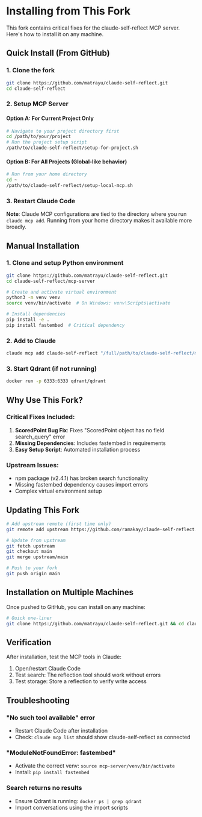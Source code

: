 # Installing from This Fork

This fork contains critical fixes for the claude-self-reflect MCP server. Here's how to install it on any machine.

## Quick Install (From GitHub)

### 1. Clone the fork
```bash
git clone https://github.com/matrayu/claude-self-reflect.git
cd claude-self-reflect
```

### 2. Setup MCP Server

#### Option A: For Current Project Only
```bash
# Navigate to your project directory first
cd /path/to/your/project
# Run the project setup script
/path/to/claude-self-reflect/setup-for-project.sh
```

#### Option B: For All Projects (Global-like behavior)
```bash
# Run from your home directory
cd ~
/path/to/claude-self-reflect/setup-local-mcp.sh
```

### 3. Restart Claude Code

**Note**: Claude MCP configurations are tied to the directory where you run `claude mcp add`. Running from your home directory makes it available more broadly.

## Manual Installation

### 1. Clone and setup Python environment
```bash
git clone https://github.com/matrayu/claude-self-reflect.git
cd claude-self-reflect/mcp-server

# Create and activate virtual environment
python3 -m venv venv
source venv/bin/activate  # On Windows: venv\Scripts\activate

# Install dependencies
pip install -e .
pip install fastembed  # Critical dependency
```

### 2. Add to Claude
```bash
claude mcp add claude-self-reflect "/full/path/to/claude-self-reflect/mcp-server/run-mcp.sh" -e QDRANT_URL="http://localhost:6333"
```

### 3. Start Qdrant (if not running)
```bash
docker run -p 6333:6333 qdrant/qdrant
```

## Why Use This Fork?

### Critical Fixes Included:
1. **ScoredPoint Bug Fix**: Fixes "ScoredPoint object has no field search_query" error
2. **Missing Dependencies**: Includes fastembed in requirements
3. **Easy Setup Script**: Automated installation process

### Upstream Issues:
- npm package (v2.4.1) has broken search functionality
- Missing fastembed dependency causes import errors
- Complex virtual environment setup

## Updating This Fork

```bash
# Add upstream remote (first time only)
git remote add upstream https://github.com/ramakay/claude-self-reflect.git

# Update from upstream
git fetch upstream
git checkout main
git merge upstream/main

# Push to your fork
git push origin main
```

## Installation on Multiple Machines

Once pushed to GitHub, you can install on any machine:

```bash
# Quick one-liner
git clone https://github.com/matrayu/claude-self-reflect.git && cd claude-self-reflect && ./setup-local-mcp.sh
```

## Verification

After installation, test the MCP tools in Claude:
1. Open/restart Claude Code
2. Test search: The reflection tool should work without errors
3. Test storage: Store a reflection to verify write access

## Troubleshooting

### "No such tool available" error
- Restart Claude Code after installation
- Check: `claude mcp list` should show claude-self-reflect as connected

### "ModuleNotFoundError: fastembed"
- Activate the correct venv: `source mcp-server/venv/bin/activate`
- Install: `pip install fastembed`

### Search returns no results
- Ensure Qdrant is running: `docker ps | grep qdrant`
- Import conversations using the import scripts